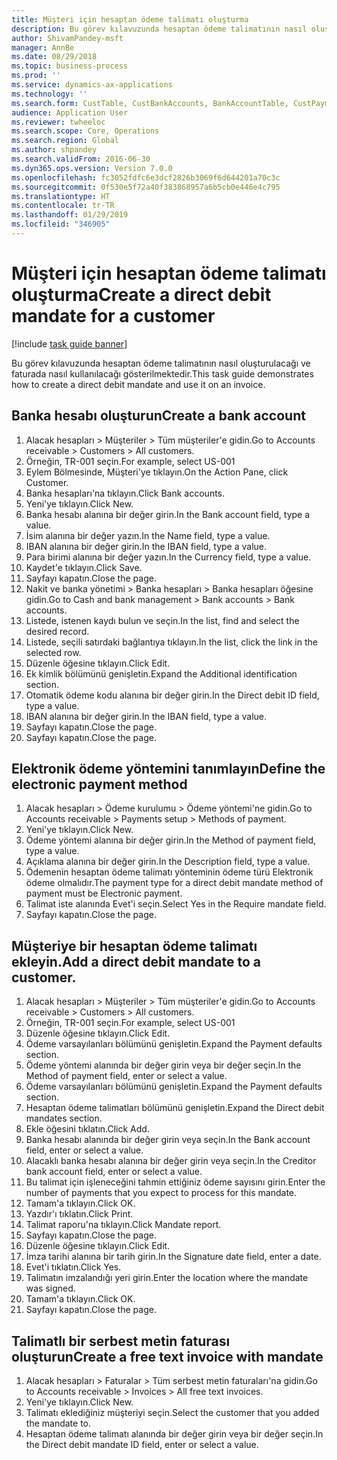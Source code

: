```yaml
---
title: Müşteri için hesaptan ödeme talimatı oluşturma
description: Bu görev kılavuzunda hesaptan ödeme talimatının nasıl oluşturulacağı ve faturada nasıl kullanılacağı gösterilmektedir.
author: ShivamPandey-msft
manager: AnnBe
ms.date: 08/29/2018
ms.topic: business-process
ms.prod: ''
ms.service: dynamics-ax-applications
ms.technology: ''
ms.search.form: CustTable, CustBankAccounts, BankAccountTable, CustPaymMode, CustDirectDebitMandate, BankAccountTableLookUp, SrsReportViewerForm,  LogisticsAddressCityLookup, CustFreeInvoice, CustTableLookup
audience: Application User
ms.reviewer: twheeloc
ms.search.scope: Core, Operations
ms.search.region: Global
ms.author: shpandey
ms.search.validFrom: 2016-06-30
ms.dyn365.ops.version: Version 7.0.0
ms.openlocfilehash: fc3052fdfc6e3dcf2826b3069f6d644201a70c3c
ms.sourcegitcommit: 0f530e5f72a40f383868957a6b5cb0e446e4c795
ms.translationtype: HT
ms.contentlocale: tr-TR
ms.lasthandoff: 01/29/2019
ms.locfileid: "346905"
---
```

# <a name="create-a-direct-debit-mandate-for-a-customer"></a><span data-ttu-id="aeb21-103">Müşteri için hesaptan ödeme talimatı oluşturma</span><span class="sxs-lookup"><span data-stu-id="aeb21-103">Create a direct debit mandate for a customer</span></span>

[!include [task guide banner](../../includes/task-guide-banner.md)]

<span data-ttu-id="aeb21-104">Bu görev kılavuzunda hesaptan ödeme talimatının nasıl oluşturulacağı ve faturada nasıl kullanılacağı gösterilmektedir.</span><span class="sxs-lookup"><span data-stu-id="aeb21-104">This task guide demonstrates how to create a direct debit mandate and use it on an invoice.</span></span>


## <a name="create-a-bank-account"></a><span data-ttu-id="aeb21-105">Banka hesabı oluşturun</span><span class="sxs-lookup"><span data-stu-id="aeb21-105">Create a bank account</span></span>
1. <span data-ttu-id="aeb21-106">Alacak hesapları > Müşteriler > Tüm müşteriler'e gidin.</span><span class="sxs-lookup"><span data-stu-id="aeb21-106">Go to Accounts receivable > Customers > All customers.</span></span>
2. <span data-ttu-id="aeb21-107">Örneğin, TR-001 seçin.</span><span class="sxs-lookup"><span data-stu-id="aeb21-107">For example, select US-001</span></span>
3. <span data-ttu-id="aeb21-108">Eylem Bölmesinde, Müşteri'ye tıklayın.</span><span class="sxs-lookup"><span data-stu-id="aeb21-108">On the Action Pane, click Customer.</span></span>
4. <span data-ttu-id="aeb21-109">Banka hesapları'na tıklayın.</span><span class="sxs-lookup"><span data-stu-id="aeb21-109">Click Bank accounts.</span></span>
5. <span data-ttu-id="aeb21-110">Yeni'ye tıklayın.</span><span class="sxs-lookup"><span data-stu-id="aeb21-110">Click New.</span></span>
6. <span data-ttu-id="aeb21-111">Banka hesabı alanına bir değer girin.</span><span class="sxs-lookup"><span data-stu-id="aeb21-111">In the Bank account field, type a value.</span></span>
7. <span data-ttu-id="aeb21-112">İsim alanına bir değer yazın.</span><span class="sxs-lookup"><span data-stu-id="aeb21-112">In the Name field, type a value.</span></span>
8. <span data-ttu-id="aeb21-113">IBAN alanına bir değer girin.</span><span class="sxs-lookup"><span data-stu-id="aeb21-113">In the IBAN field, type a value.</span></span>
9. <span data-ttu-id="aeb21-114">Para birimi alanına bir değer yazın.</span><span class="sxs-lookup"><span data-stu-id="aeb21-114">In the Currency field, type a value.</span></span>
10. <span data-ttu-id="aeb21-115">Kaydet'e tıklayın.</span><span class="sxs-lookup"><span data-stu-id="aeb21-115">Click Save.</span></span>
11. <span data-ttu-id="aeb21-116">Sayfayı kapatın.</span><span class="sxs-lookup"><span data-stu-id="aeb21-116">Close the page.</span></span>
12. <span data-ttu-id="aeb21-117">Nakit ve banka yönetimi > Banka hesapları > Banka hesapları öğesine gidin.</span><span class="sxs-lookup"><span data-stu-id="aeb21-117">Go to Cash and bank management > Bank accounts > Bank accounts.</span></span>
13. <span data-ttu-id="aeb21-118">Listede, istenen kaydı bulun ve seçin.</span><span class="sxs-lookup"><span data-stu-id="aeb21-118">In the list, find and select the desired record.</span></span>
14. <span data-ttu-id="aeb21-119">Listede, seçili satırdaki bağlantıya tıklayın.</span><span class="sxs-lookup"><span data-stu-id="aeb21-119">In the list, click the link in the selected row.</span></span>
15. <span data-ttu-id="aeb21-120">Düzenle öğesine tıklayın.</span><span class="sxs-lookup"><span data-stu-id="aeb21-120">Click Edit.</span></span>
16. <span data-ttu-id="aeb21-121">Ek kimlik bölümünü genişletin.</span><span class="sxs-lookup"><span data-stu-id="aeb21-121">Expand the Additional identification section.</span></span>
17. <span data-ttu-id="aeb21-122">Otomatik ödeme kodu alanına bir değer girin.</span><span class="sxs-lookup"><span data-stu-id="aeb21-122">In the Direct debit ID field, type a value.</span></span>
18. <span data-ttu-id="aeb21-123">IBAN alanına bir değer girin.</span><span class="sxs-lookup"><span data-stu-id="aeb21-123">In the IBAN field, type a value.</span></span>
19. <span data-ttu-id="aeb21-124">Sayfayı kapatın.</span><span class="sxs-lookup"><span data-stu-id="aeb21-124">Close the page.</span></span>
20. <span data-ttu-id="aeb21-125">Sayfayı kapatın.</span><span class="sxs-lookup"><span data-stu-id="aeb21-125">Close the page.</span></span>

## <a name="define-the-electronic-payment-method"></a><span data-ttu-id="aeb21-126">Elektronik ödeme yöntemini tanımlayın</span><span class="sxs-lookup"><span data-stu-id="aeb21-126">Define the electronic payment method</span></span>
1. <span data-ttu-id="aeb21-127">Alacak hesapları > Ödeme kurulumu > Ödeme yöntemi'ne gidin.</span><span class="sxs-lookup"><span data-stu-id="aeb21-127">Go to Accounts receivable > Payments setup > Methods of payment.</span></span>
2. <span data-ttu-id="aeb21-128">Yeni'ye tıklayın.</span><span class="sxs-lookup"><span data-stu-id="aeb21-128">Click New.</span></span>
3. <span data-ttu-id="aeb21-129">Ödeme yöntemi alanına bir değer girin.</span><span class="sxs-lookup"><span data-stu-id="aeb21-129">In the Method of payment field, type a value.</span></span>
4. <span data-ttu-id="aeb21-130">Açıklama alanına bir değer girin.</span><span class="sxs-lookup"><span data-stu-id="aeb21-130">In the Description field, type a value.</span></span>
5. <span data-ttu-id="aeb21-131">Ödemenin hesaptan ödeme talimatı yönteminin ödeme türü Elektronik ödeme olmalıdır.</span><span class="sxs-lookup"><span data-stu-id="aeb21-131">The payment type for a direct debit mandate method of payment must be Electronic payment.</span></span>
6. <span data-ttu-id="aeb21-132">Talimat iste alanında Evet'i seçin.</span><span class="sxs-lookup"><span data-stu-id="aeb21-132">Select Yes in the Require mandate field.</span></span>
7. <span data-ttu-id="aeb21-133">Sayfayı kapatın.</span><span class="sxs-lookup"><span data-stu-id="aeb21-133">Close the page.</span></span>

## <a name="add-a-direct-debit-mandate-to-a-customer"></a><span data-ttu-id="aeb21-134">Müşteriye bir hesaptan ödeme talimatı ekleyin.</span><span class="sxs-lookup"><span data-stu-id="aeb21-134">Add a direct debit mandate to a customer.</span></span>
1. <span data-ttu-id="aeb21-135">Alacak hesapları > Müşteriler > Tüm müşteriler'e gidin.</span><span class="sxs-lookup"><span data-stu-id="aeb21-135">Go to Accounts receivable > Customers > All customers.</span></span>
2. <span data-ttu-id="aeb21-136">Örneğin, TR-001 seçin.</span><span class="sxs-lookup"><span data-stu-id="aeb21-136">For example, select US-001</span></span>
3. <span data-ttu-id="aeb21-137">Düzenle öğesine tıklayın.</span><span class="sxs-lookup"><span data-stu-id="aeb21-137">Click Edit.</span></span>
4. <span data-ttu-id="aeb21-138">Ödeme varsayılanları bölümünü genişletin.</span><span class="sxs-lookup"><span data-stu-id="aeb21-138">Expand the Payment defaults section.</span></span>
5. <span data-ttu-id="aeb21-139">Ödeme yöntemi alanında bir değer girin veya bir değer seçin.</span><span class="sxs-lookup"><span data-stu-id="aeb21-139">In the Method of payment field, enter or select a value.</span></span>
6. <span data-ttu-id="aeb21-140">Ödeme varsayılanları bölümünü genişletin.</span><span class="sxs-lookup"><span data-stu-id="aeb21-140">Expand the Payment defaults section.</span></span>
7. <span data-ttu-id="aeb21-141">Hesaptan ödeme talimatları bölümünü genişletin.</span><span class="sxs-lookup"><span data-stu-id="aeb21-141">Expand the Direct debit mandates section.</span></span>
8. <span data-ttu-id="aeb21-142">Ekle öğesini tıklatın.</span><span class="sxs-lookup"><span data-stu-id="aeb21-142">Click Add.</span></span>
9. <span data-ttu-id="aeb21-143">Banka hesabı alanında bir değer girin veya seçin.</span><span class="sxs-lookup"><span data-stu-id="aeb21-143">In the Bank account field, enter or select a value.</span></span>
10. <span data-ttu-id="aeb21-144">Alacaklı banka hesabı alanına bir değer girin veya seçin.</span><span class="sxs-lookup"><span data-stu-id="aeb21-144">In the Creditor bank account field, enter or select a value.</span></span>
11. <span data-ttu-id="aeb21-145">Bu talimat için işleneceğini tahmin ettiğiniz ödeme sayısını girin.</span><span class="sxs-lookup"><span data-stu-id="aeb21-145">Enter the number of payments that you expect to process for this mandate.</span></span>
12. <span data-ttu-id="aeb21-146">Tamam'a tıklayın.</span><span class="sxs-lookup"><span data-stu-id="aeb21-146">Click OK.</span></span>
13. <span data-ttu-id="aeb21-147">Yazdır'ı tıklatın.</span><span class="sxs-lookup"><span data-stu-id="aeb21-147">Click Print.</span></span>
14. <span data-ttu-id="aeb21-148">Talimat raporu'na tıklayın.</span><span class="sxs-lookup"><span data-stu-id="aeb21-148">Click Mandate report.</span></span>
15. <span data-ttu-id="aeb21-149">Sayfayı kapatın.</span><span class="sxs-lookup"><span data-stu-id="aeb21-149">Close the page.</span></span>
16. <span data-ttu-id="aeb21-150">Düzenle öğesine tıklayın.</span><span class="sxs-lookup"><span data-stu-id="aeb21-150">Click Edit.</span></span>
17. <span data-ttu-id="aeb21-151">İmza tarihi alanına bir tarih girin.</span><span class="sxs-lookup"><span data-stu-id="aeb21-151">In the Signature date field, enter a date.</span></span>
18. <span data-ttu-id="aeb21-152">Evet'i tıklatın.</span><span class="sxs-lookup"><span data-stu-id="aeb21-152">Click Yes.</span></span>
19. <span data-ttu-id="aeb21-153">Talimatın imzalandığı yeri girin.</span><span class="sxs-lookup"><span data-stu-id="aeb21-153">Enter the location where the mandate was signed.</span></span>
20. <span data-ttu-id="aeb21-154">Tamam'a tıklayın.</span><span class="sxs-lookup"><span data-stu-id="aeb21-154">Click OK.</span></span>
21. <span data-ttu-id="aeb21-155">Sayfayı kapatın.</span><span class="sxs-lookup"><span data-stu-id="aeb21-155">Close the page.</span></span>

## <a name="create-a-free-text-invoice-with-mandate"></a><span data-ttu-id="aeb21-156">Talimatlı bir serbest metin faturası oluşturun</span><span class="sxs-lookup"><span data-stu-id="aeb21-156">Create a free text invoice with mandate</span></span>
1. <span data-ttu-id="aeb21-157">Alacak hesapları > Faturalar > Tüm serbest metin faturaları'na gidin.</span><span class="sxs-lookup"><span data-stu-id="aeb21-157">Go to Accounts receivable > Invoices > All free text invoices.</span></span>
2. <span data-ttu-id="aeb21-158">Yeni'ye tıklayın.</span><span class="sxs-lookup"><span data-stu-id="aeb21-158">Click New.</span></span>
3. <span data-ttu-id="aeb21-159">Talimatı eklediğiniz müşteriyi seçin.</span><span class="sxs-lookup"><span data-stu-id="aeb21-159">Select the customer that you added the mandate to.</span></span>
4. <span data-ttu-id="aeb21-160">Hesaptan ödeme talimatı alanında bir değer girin veya bir değer seçin.</span><span class="sxs-lookup"><span data-stu-id="aeb21-160">In the Direct debit mandate ID field, enter or select a value.</span></span>

